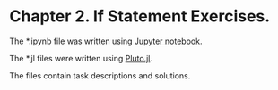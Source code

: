 # Chapter 2. If Statement Exercises.

The *.ipynb file was written using [Jupyter notebook](https://jupyter.org/).

The *.jl files were written using [Pluto.jl](https://juliahub.com/ui/Packages/Pluto/OJqMt/0.7.5).

The files contain task descriptions and solutions.
